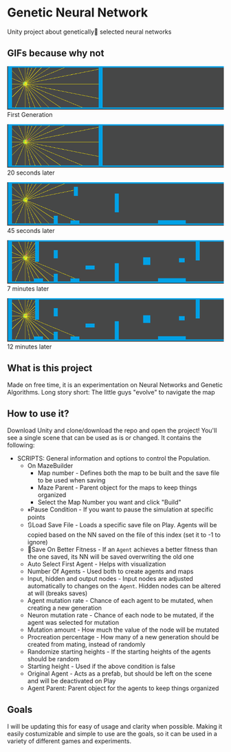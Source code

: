 # Genetic Neural Network
Unity project about genetically🧬 selected neural networks

## GIFs because why not
![Generation 1](Images/Gen1.gif)
<br>
First Generation

![Generation 5](Images/Gen5.gif)
<br>
20 seconds later

![Generation 9](Images/Gen9.gif)
<br>
45 seconds later

![Generation 70](Images/Gen70.gif)
<br>
7 minutes later

![Generation 145](Images/Gen145.gif)
<br>
12 minutes later

## What is this project
Made on free time, it is an experimentation on Neural Networks and Genetic Algorithms.
Long story short: The little guys "evolve" to navigate the map

## How to use it?
Download Unity and clone/download the repo and open the project! You'll see a single scene that can be used as is or changed.
It contains the following:
* SCRIPTS: General information and options to control the Population.
  * On MazeBuilder
    * Map number - Defines both the map to be built and the save file to be used when saving
    * Maze Parent - Parent object for the maps to keep things organized
    * Select the Map Number you want and click "Build"    
  * ⏸Pause Condition - If you want to pause the simulation at specific points
  * 🔃Load Save File - Loads a specific save file on Play. Agents will be copied based on the NN saved on the file of this index (set it to -1 to ignore)
  * 💾Save On Better Fitness - If an `Agent` achieves a better fitness than the one saved, its NN will be saved overwriting the old one
  * Auto Select First Agent - Helps with visualization
  * Number Of Agents - Used both to create agents and maps
  * Input, hidden and output nodes - Input nodes are adjusted automatically to changes on the `Agent`. Hidden nodes can be altered at will (breaks saves)
  * Agent mutation rate - Chance of each agent to be mutated, when creating a new generation
  * Neuron mutation rate - Chance of each node to be mutated, if the agent was selected for mutation
  * Mutation amount - How much the value of the node will be mutated
  * Procreation percentage - How many of a new generation should be created from mating, instead of randomly
  * Randomize starting heights - If the starting heights of the agents should be random
  * Starting height - Used if the above condition is false
  * Original Agent - Acts as a prefab, but should be left on the scene and will be deactivated on Play
  * Agent Parent: Parent object for the agents to keep things organized

## Goals
I will be updating this for easy of usage and clarity when possible. Making it easily costumizable and simple to use are the goals, so it can be used in a variety of different games and experiments.
